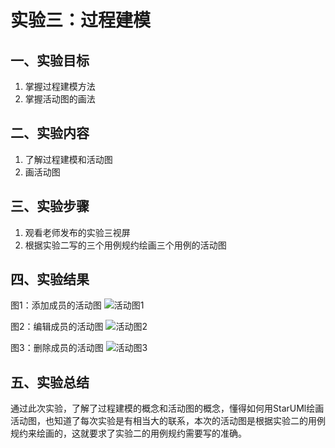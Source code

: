 # 实验三：过程建模

## 一、实验目标

1. 掌握过程建模方法
2. 掌握活动图的画法

## 二、实验内容

1. 了解过程建模和活动图
2. 画活动图

## 三、实验步骤
1. 观看老师发布的实验三视屏
2. 根据实验二写的三个用例规约绘画三个用例的活动图

## 四、实验结果
图1：添加成员的活动图
![活动图1](https://raw.githubusercontent.com/L-XU-L/uml-modeling-2020/master/students/1714080902531/ActivityDiagram1.jpg)

图2：编辑成员的活动图
![活动图2](https://raw.githubusercontent.com/L-XU-L/uml-modeling-2020/master/students/1714080902531/ActivityDiagram2.jpg)

图3：删除成员的活动图
![活动图3](https://raw.githubusercontent.com/L-XU-L/uml-modeling-2020/master/students/1714080902531/ActivityDiagram3.jpg)

## 五、实验总结
通过此次实验，了解了过程建模的概念和活动图的概念，懂得如何用StarUMl绘画活动图，也知道了每次实验是有相当大的联系，本次的活动图是根据实验二的用例规约来绘画的，这就要求了实验二的用例规约需要写的准确。
